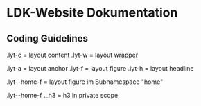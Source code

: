 # LDK-Website Dokumentation

## Coding Guidelines
.lyt-c = layout content
.lyt-w = layout wrapper

.lyt-a = layout anchor
.lyt-f = layout figure
.lyt-h = layout headline

.lyt--home-f = layout figure im Subnamespace "home"

.lyt--home-f ._h3 = h3 in private scope
